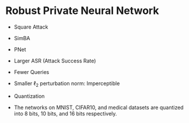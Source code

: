 # Robust Private Neural Network

- Square Attack
- SimBA
- PNet

- Larger ASR (Attack Success Rate)
- Fewer Queries
- Smaller $\ell_2$ perturbation norm: Imperceptible

- Quantization
- The networks on MNIST, CIFAR10, and medical datasets are quantized into 8 bits, 10 bits,
and 16 bits respectively.